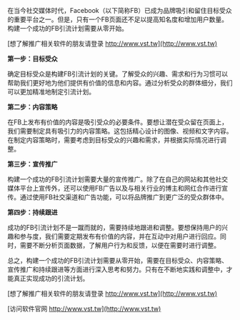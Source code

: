 在当今社交媒体时代，Facebook（以下简称FB）已成为品牌吸引和留住目标受众的重要平台之一。但是，只有一个FB页面还不足以提高知名度和增加用户数量。构建一个成功的FB引流计划需要从零开始。

[想了解推广相关软件的朋友请登录 http://www.vst.tw](http://www.vst.tw)

**第一步：目标受众**

确定目标受众是构建FB引流计划的关键。了解受众的兴趣、需求和行为习惯可以帮助我们更好地为他们提供有价值的信息和内容。通过分析受众的群体细分，我们可以更加精准地制定引流计划。

**第二步：内容策略**

在FB上发布有价值的内容是吸引受众的必要条件。要想让潜在受众留在页面上，我们需要制定具有吸引力的内容策略。这包括精心设计的图像、视频和文字内容。在制定内容策略时，需要考虑到目标受众的兴趣和需求，并根据实际情况进行调整。

**第三步：宣传推广**

构建一个成功的FB引流计划需要大量的宣传推广。除了在自己的网站和其他社交媒体平台上宣传外，还可以使用FB广告以及与相关行业的博主和网红合作进行宣传。通过使用FB社交渠道和广告功能，可以将品牌推广到更广泛的受众群体中。

**第四步：持续跟进**

成功的FB引流计划不是一蹴而就的，需要持续地跟进和调整。要想保持用户的兴趣和参与度，我们需要定期发布有价值的内容，并在互动中对用户进行回应。同时，需要不断分析页面数据，了解用户行为和反馈，以便在需要时进行调整。

总之，构建一个成功的FB引流计划需要从零开始，需要在目标受众、内容策略、宣传推广和持续跟进等方面进行深入思考和努力。只有在不断地实践和调整中，才能真正实现成功的引流计划。

[想了解推广相关软件的朋友请登录 http://www.vst.tw](http://www.vst.tw)


[访问软件官网 http://www.vst.tw](http://www.vst.tw)
